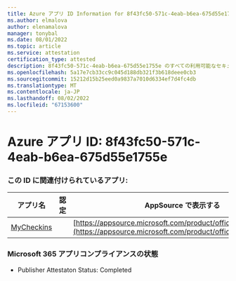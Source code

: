 ```yaml
---
title: Azure アプリ ID Information for 8f43fc50-571c-4eab-b6ea-675d55e1755e
ms.author: elmalova
author: elenamalova
manager: tonybal
ms.date: 08/01/2022
ms.topic: article
ms.service: attestation
certification_type: attested
description: 8f43fc50-571c-4eab-b6ea-675d55e1755e のすべての利用可能なセキュリティとコンプライアンス情報。
ms.openlocfilehash: 5a17e7cb33cc9c045d188db321f3b618deee0cb3
ms.sourcegitcommit: 15212d15b25eed0a9837a7010d6334ef7d4fc4db
ms.translationtype: MT
ms.contentlocale: ja-JP
ms.lasthandoff: 08/02/2022
ms.locfileid: "67153600"
---
```

# <a name="azure-app-id-8f43fc50-571c-4eab-b6ea-675d55e1755e"></a>Azure アプリ ID: 8f43fc50-571c-4eab-b6ea-675d55e1755e


### <a name="apps-associated-with-this-id"></a>この ID に関連付けられているアプリ:
| **アプリ名** | **認定** | **AppSource で表示する** |
|--------------|---------------|-----------------------|
| [MyCheckins](../forward/WA200004375.md) |  | [https://appsource.microsoft.com/product/office/WA200004375](https://appsource.microsoft.com/product/office/WA200004375) |

### <a name="microsoft-365-app-compliance-status"></a>Microsoft 365 アプリコンプライアンスの状態
- Publisher Attestaton Status: Completed
